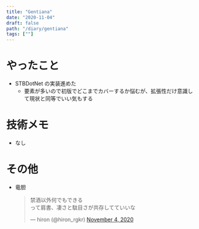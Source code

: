 ```yaml
---
title: "Gentiana"
date: "2020-11-04"
draft: false
path: "/diary/gentiana"
tags: [""]
---
```


# やったこと

- STBDotNet の実装進めた
  - 要素が多いので初版でどこまでカバーするか悩むが、拡張性だけ意識して現状と同等でいい気もする

# 技術メモ

- なし

# その他

- 竜胆
  <blockquote class="twitter-tweet"><p lang="ja" dir="ltr">禁酒以外何でもできる<br>って肩書、凄さと駄目さが共存してていいな</p>&mdash; hiron (@hiron_rgkr) <a href="https://twitter.com/hiron_rgkr/status/1323787373713391616?ref_src=twsrc%5Etfw">November 4, 2020</a></blockquote> <script async src="https://platform.twitter.com/widgets.js" charset="utf-8"></script>
